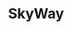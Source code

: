 ---
id: 2
image: './image2.jpg'
title: "SkyWay"
category: ""
categoryde: ""
link: "https://skyway-lk.link-stats.site/auth/registration?partner_id=152559"
---